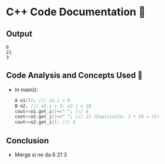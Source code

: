 # C++ Code Documentation 📄

## Output
```
6
21
3
```

## Code Analysis and Concepts Used 🧠
- In main():
    ```cpp
    A o1(5); /// o1.i = 6
    B o2; /// o2.i = 3; o2.j = 18
    cout<<o1.get_i()<<" "; /// 6
    cout<<o2.get_j()<<" "; /// 21 (Explicatie: 3 + 18 = 21)
    cout<<o2.get_i(); /// 3
    ```

## Conclusion
- Merge si ne da 6 21 3

